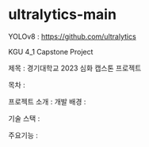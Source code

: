 # ultralytics-main
YOLOv8 : https://github.com/ultralytics

KGU 4_1 Capstone Project


제목 : 경기대학교 2023 심화 캡스톤 프로젝트


목차 : 

프로젝트 소개 :
  개발 배경 : 

  기술 스택 :

  주요기능 :
